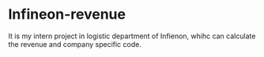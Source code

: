 # Infineon-revenue
It is my intern project in logistic department of Infienon, whihc can calculate the revenue and company specific code. 
